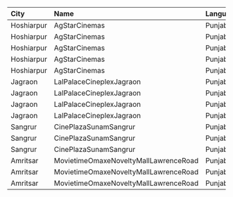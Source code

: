 | City       | Name                                  | Language |  Time | Type         | Price | Capacity | Booked |
| :--------- | :------------------------------------ | :------- | ----: | :----------- | ----: | -------: | -----: |
| Hoshiarpur | AgStarCinemas                         | Punjabi  | 11:00 | VipBox       |  220₹ |      100 |      0 |
| Hoshiarpur | AgStarCinemas                         | Punjabi  | 11:00 | Platinum     |  200₹ |      100 |      0 |
| Hoshiarpur | AgStarCinemas                         | Punjabi  | 11:00 | Diamond      |  170₹ |      100 |      0 |
| Hoshiarpur | AgStarCinemas                         | Punjabi  | 11:00 | Golden       |  150₹ |      100 |      0 |
| Hoshiarpur | AgStarCinemas                         | Punjabi  | 11:00 | Silver       |  120₹ |      100 |      0 |
| Jagraon    | LalPalaceCineplexJagraon              | Punjabi  | 13:00 | BoxB1        |  200₹ |      100 |      0 |
| Jagraon    | LalPalaceCineplexJagraon              | Punjabi  | 13:00 | BoxB2        |  200₹ |      100 |      0 |
| Jagraon    | LalPalaceCineplexJagraon              | Punjabi  | 13:00 | Gold         |  110₹ |      100 |      0 |
| Jagraon    | LalPalaceCineplexJagraon              | Punjabi  | 13:00 | Silver       |  110₹ |      100 |      0 |
| Sangrur    | CinePlazaSunamSangrur                 | Punjabi  | 15:00 | SofaClass    |  280₹ |       13 |      0 |
| Sangrur    | CinePlazaSunamSangrur                 | Punjabi  | 15:00 | DiamondClass |  110₹ |      117 |     53 |
| Sangrur    | CinePlazaSunamSangrur                 | Punjabi  | 15:00 | GoldClass    |  110₹ |       33 |     22 |
| Amritsar   | MovietimeOmaxeNoveltyMallLawrenceRoad | Punjabi  | 16:30 | Silver       |  120₹ |       64 |     32 |
| Amritsar   | MovietimeOmaxeNoveltyMallLawrenceRoad | Punjabi  | 16:30 | Gold         |  120₹ |       68 |     40 |
| Amritsar   | MovietimeOmaxeNoveltyMallLawrenceRoad | Punjabi  | 16:30 | Platinum     |  120₹ |       12 |      0 |
